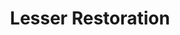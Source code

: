 ---
title: "Lesser Restoration"
permalink: /spells/lesser-restoration/
tags:
  - Spell
available_for:
  - Bard
  - Cleric
  - Druid
  - Paladin
  - Ranger
level: "2nd Level"
school: "Abjuration"
range: "Touch"
comp:
  - V
  - S
description: |
  You touch a creature and can end either one disease or one condition afflicting it. The condition can be blinded, deafened, paralyzed, or poisoned.
excerpt: "You touch a creature and can end either one disease or one condition afflicting it."
source: "Basic Rules"
---